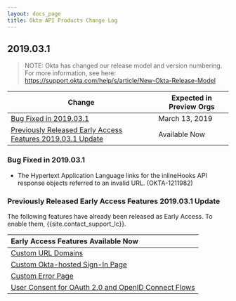 ```yaml
---
layout: docs_page
title: Okta API Products Change Log
---
```


## 2019.03.1

> NOTE: Okta has changed our release model and version numbering. For more information, see here: <https://support.okta.com/help/s/article/New-Okta-Release-Model>

| Change                                                                 | Expected in Preview Orgs |
|----------------------------------------------------------------------- | ------------------------ |
| [Bug Fixed in 2019.03.1](#bug-fixed-in-2019031)                        | March 13, 2019         |
| [Previously Released Early Access Features 2019.03.1 Update](#previously-released-early-access-features-2019031-update) | Available Now            |

### Bug Fixed in 2019.03.1

* The Hypertext Application Language links for the inlineHooks API response objects referred to an invalid URL. (OKTA-1211982)

### Previously Released Early Access Features 2019.03.1 Update

The following features have already been released as Early Access. To enable them, {{site.contact_support_lc}}.

| Early Access Features Available Now
| :------------------------------------------------- |
| [Custom URL Domains](#custom-url-domains-are-in-early-access)|
| [Custom Okta-hosted Sign-In Page](#custom-okta-hosted-sign-in-page-is-in-early-access)|
| [Custom Error Page](#custom-error-page-is-in-early-access)|
| [User Consent for OAuth 2.0 and OpenID Connect Flows](#user-consent-for-oauth-20-and-openid-connect-flows-in-early-availability-ea) |
